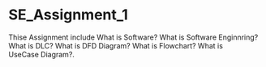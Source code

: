 # SE_Assignment_1

Thise Assignment include
What is Software?
What is Software Enginnring?
What is DLC?
What is DFD Diagram?
What is Flowchart?
What is UseCase Diagram?.
